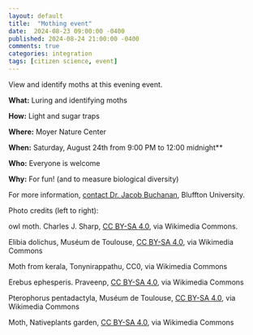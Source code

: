 ```yaml
---
layout: default
title:  "Mothing event"
date:  2024-08-23 09:00:00 -0400
published: 2024-08-24 21:00:00 -0400
comments: true
categories: integration
tags: [citizen science, event]
---
```


View and identify moths at this evening event.

<!--more-->

**What:** Luring and identifying moths

**How:** Light and sugar traps

**Where:** Moyer Nature Center

**When:** Saturday, August 24th from 9:00 PM to 12:00 midnight**

**Who:** Everyone is welcome

**Why:** For fun! (and to measure biological diversity)

For more information, [contact Dr. Jacob Buchanan](mailto:buchananj@bluffton.edu), Bluffton University.

Photo credits (left to right): 

owl moth. Charles J. Sharp, [CC BY-SA 4.0](https://creativecommons.org/licenses/by-sa/4.0), via Wikimedia Commons.

Elibia dolichus, Muséum de Toulouse, [CC BY-SA 4.0](https://creativecommons.org/licenses/by-sa/4.0), via Wikimedia Commons

Moth from kerala, Tonynirappathu, CC0, via Wikimedia Commons

Erebus ephesperis. Praveenp, [CC BY-SA 4.0](https://creativecommons.org/licenses/by-sa/4.0), via Wikimedia Commons

Pterophorus pentadactyla, Muséum de Toulouse, [CC BY-SA 4.0](https://creativecommons.org/licenses/by-sa/4.0), via Wikimedia Commons

Moth, Nativeplants garden, [CC BY-SA 4.0](https://creativecommons.org/licenses/by-sa/4.0), via Wikimedia Commons